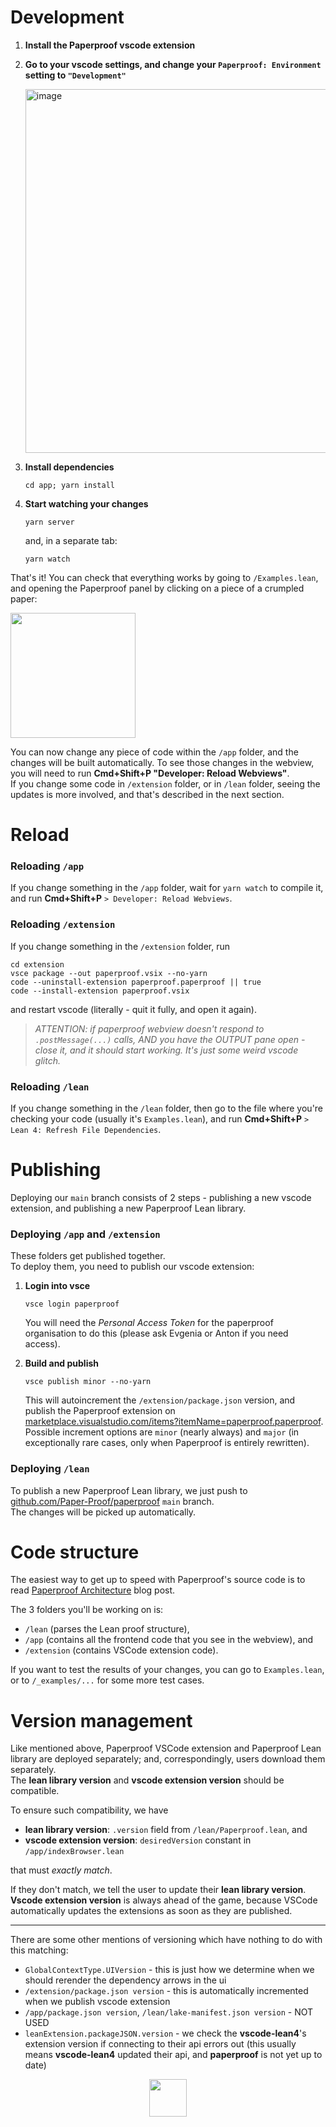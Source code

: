 # Development

1. **Install the Paperproof vscode extension**

2. **Go to your vscode settings, and change your `Paperproof: Environment` setting to `"Development"`**

    <img width="582" alt="image" src="https://github.com/Paper-Proof/paperproof/assets/7578559/6d56f704-1b65-4ee7-91c0-08396206cc7d">

3. **Install dependencies**

    ```shell
    cd app; yarn install
    ```

3. **Start watching your changes**

    ```shell
    yarn server
    ```

    and, in a separate tab:

    ```shell
    yarn watch
    ```

That's it! You can check that everything works by going to `/Examples.lean`, and opening the Paperproof panel by clicking on a piece of a crumpled paper:

  <img width="200" src="https://github.com/Paper-Proof/paperproof/assets/7578559/fd077fbe-36a3-4e94-9fa8-b7a38ffd1eea"/>

You can now change any piece of code within the `/app` folder, and the changes will be built automatically. To see those changes in the webview, you will need to run **Cmd+Shift+P "Developer: Reload Webviews"**.    
If you change some code in `/extension` folder, or in `/lean` folder, seeing the updates is more involved, and that's described in the next section.

# Reload

### Reloading `/app`

If you change something in the `/app` folder, wait for `yarn watch` to compile it, and run **Cmd+Shift+P** `> Developer: Reload Webviews`.

### Reloading `/extension`

If you change something in the `/extension` folder, run

```shell
cd extension
vsce package --out paperproof.vsix --no-yarn
code --uninstall-extension paperproof.paperproof || true
code --install-extension paperproof.vsix
```

and restart vscode (literally - quit it fully, and open it again).

> *ATTENTION: if paperproof webview doesn't respond to `.postMessage(...)` calls, AND you have the OUTPUT pane open - close it, and it should start working. It's just some weird vscode glitch.*

### Reloading `/lean`

If you change something in the `/lean` folder, then go to the file where you're checking your code (usually it's `Examples.lean`), and run **Cmd+Shift+P** `> Lean 4: Refresh File Dependencies`.

# Publishing

Deploying our `main` branch consists of 2 steps - publishing a new vscode extension, and publishing a new Paperproof Lean library.

### Deploying `/app` and `/extension`

These folders get published together.  
To deploy them, you need to publish our vscode extension:

1. **Login into vsce**

    ```shell
    vsce login paperproof
    ```

    You will need the *Personal Access Token* for the paperproof organisation to do this (please ask Evgenia or Anton if you need access).

2. **Build and publish**

    ```shell
    vsce publish minor --no-yarn
    ```

    This will autoincrement the `/extension/package.json` version, and publish the Paperproof extension on [marketplace.visualstudio.com/items?itemName=paperproof.paperproof](https://marketplace.visualstudio.com/items?itemName=paperproof.paperproof).  
    Possible increment options are `minor` (nearly always) and `major` (in exceptionally rare cases, only when Paperproof is entirely rewritten).

### Deploying `/lean`

To publish a new Paperproof Lean library, we just push to [github.com/Paper-Proof/paperproof](github.com/Paper-Proof/paperproof) `main` branch.  
The changes will be picked up automatically.

# Code structure

The easiest way to get up to speed with Paperproof's source code is to read [Paperproof Architecture](https://paperproof.brick.do/paperproof-s-architecture-P632P44ezDa9) blog post.  

The 3 folders you'll be working on is:
- `/lean` (parses the Lean proof structure),
- `/app` (contains all the frontend code that you see in the webview), and
- `/extension` (contains VSCode extension code).  

If you want to test the results of your changes, you can go to `Examples.lean`, or to `/_examples/...` for some more test cases.

# Version management

Like mentioned above, Paperproof VSCode extension and Paperproof Lean library are deployed separately; and, correspondingly, users download them separately.  
The **lean library version** and **vscode extension version** should be compatible.  

To ensure such compatibility, we have

- **lean library version**: `.version` field from `/lean/Paperproof.lean`, and
- **vscode extension version**: `desiredVersion` constant in `/app/indexBrowser.lean`

that must *exactly match*.  

If they don't match, we tell the user to update their **lean library version**.  
**Vscode extension version** is always ahead of the game, because VSCode automatically updates the extensions as soon as they are published.

___

There are some other mentions of versioning which have nothing to do with this matching:

- `GlobalContextType.UIVersion` - this is just how we determine when we should rerender the dependency arrows in the ui
- `/extension/package.json version` - this is automatically incremented when we publish vscode extension
- `/app/package.json version`, `/lean/lake-manifest.json version` - NOT USED
- `leanExtension.packageJSON.version` - we check the **vscode-lean4**'s extension version if connecting to their api errors out (this usually means **vscode-lean4** updated their api, and **paperproof** is not yet up to date)


<div align="center">
<img width="60px" src="https://github.com/Paper-Proof/paperproof/assets/7578559/58f24cf2-4336-4376-8738-6463e3802ba0">
</div>
